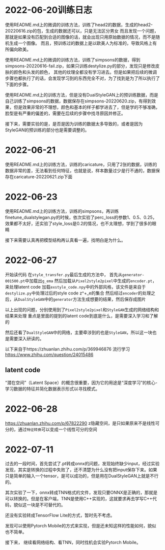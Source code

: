 # 2022-06-20训练日志

使用README.md上的微调的训练方法，训练了head2的数据，生成的head2-20220616.zip的包，生成的数据还可以，只是无法区分男女
而且发现一个问题，那就是如果没有匹配到合适的图像的话，就会出现只用原始数据的情况，而不是随机生成一个图像。
而且，预训练过的数据上是以欧美人为标准的，导致风格上有所偏向欧美。

使用README.md上的微调的训练方法，训练了simpsons的数据，得到simpsons-20220616-fail.zip，如果只训练destylize.py的部分，发现只是修改皮肤的颜色和头发的颜色，
其他的纹理全都没有学习进去。但是如果把后续的微调步骤也都执行了的话，会发现学习到的东西完全不对，为了找到是为了所以执行了下面的步骤。

使用README.md上的训练方法，但是没有DualStyleGAN上的预训练数据，而是自己训练了simpsons的数据，数据保存在simpsons-20220620.zip，有得到效果，但是效果非常的不理想，颜色和基本的样子都学进去了，但是学的不够准确，脸型是有严重的偏差的，需要在后续的步骤中找寻原因并修正。

接下来，需要实验的是，是否是因为训练的数据太多导致的，或者是因为StyleGAN的预训练的部分也是需要调整的。

# 2022-06-21

使用README.md上的训练方法，训练的caricature，只用了2张的数据，训练的数据非常的差，无法看到任何特征，也就是说，样本数量过少是行不通的，数据保存在caricature-20220621.zip下面

# 2022-06-23

使用README.md上的训练方法，训练的simpsons，再训练finetune_dualstylegan.py的时候，依次实验了perc_loss的参数1、0.5、0.25，效果都不太好，还实验了style_loss是0.2的情况，也不太理想，学到了很多的眼睛

接下来需要认真再把模型结构再认真看一遍，找明白是为什么。

# 2022-06-27

开始读代码
在``style_transfer.py``最后生成的方法中，
首先从``generator-001500.pt``中加载出``g_ema``
然后加载从``Pixel2style2pixel``中生成的``encoder.pt``，来处理latent code
加载``exstyle_code.npy``中的外部风格，该文件是来自于``destylize.py``中处理过后的style code z^+_e的集合
然后经过``encoder``的处理之后，从``DualStyleGAN``中的``generator``方法生成想要的结果，然后保存成图片

以上出现的问题，分别使用到了``Pixel2style2pixel``和``StyleGAN``生成的网络结构和结果来处理
重点是里面的提到的latent code到底是什么，是需要深入学习和了解的

然后还看了``DualStyleGAN``中的网络，主要牵涉到的也是``StyleGAN``，所以这一块也是需要深入研读的。

以下来自于https://zhuanlan.zhihu.com/p/369946876
流行学习 https://www.zhihu.com/question/24015486
## latent code
“潜在空间”（Latent Space）的概念很重要，因为它的用途是“深度学习”的核心-学习数据的特征并简化数据表示形式以寻找模式。

# 2022-06-28
https://zhuanlan.zhihu.com/p/67822290
z隐藏空间，是只如果原来不是线性可分的，通过`特征转换`可以变成一个线性可分的空间

# 2022-07-11
过去的一段时间，首先尝试了.pt转成onnx的问题，发现始终缺少input，经过实验发现，其实是转换的过程中失败了，还不清楚为什么没有把input保存下来。如果只是简单的输入一个tensor，是可以成功的，但是用在DualStyleGAN上就是不行的。

其次实验了一下，onnx转成TNN格式的文件，发现只要ONNX是正确的，那就是可以转换的。但是在客户端，TNN是使用C++实现的，这就要求再去学写C++代码，貌似这一块是不可替代的。

还没有实验转成TensorFlow Lite的方式，暂时先不考虑。

发现可以使用Pytorch Mobile的方式来实现，但是还未知这样的性能如何，貌似也不简单。

接下来， 继续看网络结构、看TNN，同时找机会实验Pytorch Mobile。








